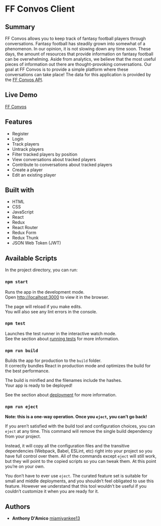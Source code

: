 # FF Convos Client

## Summary
FF Convos allows you to keep track of fantasy football players through conversations.
Fantasy football has steadily grown into somewhat of a phenomenon. In our opinion, it is
not slowing down any time soon. These days, the amount of resources that provide information
on fantasy football can be overwhelming. Aside from analytics, we believe that the most 
useful pieces of information out there are thought-provoking conversations. Our goal at FF 
Convos is to provide a simple platform where these conversations can take place!
The data for this application is provided by the [FF Convos API](https://github.com/miamiyankee13/ff-convos-api).

## Live Demo
[FF Convos](https://ff-convos-client.herokuapp.com/)

## Features
* Register
* Login
* Track players
* Untrack players
* Filter tracked players by position
* View conversations about tracked players
* Contribute to conversations about tracked players
* Create a player
* Edit an existing player

## Built with
* HTML
* CSS
* JavaScript
* React
* Redux
* React Router
* Redux Form
* Redux Thunk
* JSON Web Token (JWT)

## Available Scripts

In the project directory, you can run:

### `npm start`

Runs the app in the development mode.<br>
Open [http://localhost:3000](http://localhost:3000) to view it in the browser.

The page will reload if you make edits.<br>
You will also see any lint errors in the console.

### `npm test`

Launches the test runner in the interactive watch mode.<br>
See the section about [running tests](https://facebook.github.io/create-react-app/docs/running-tests) for more information.

### `npm run build`

Builds the app for production to the `build` folder.<br>
It correctly bundles React in production mode and optimizes the build for the best performance.

The build is minified and the filenames include the hashes.<br>
Your app is ready to be deployed!

See the section about [deployment](https://facebook.github.io/create-react-app/docs/deployment) for more information.

### `npm run eject`

**Note: this is a one-way operation. Once you `eject`, you can’t go back!**

If you aren’t satisfied with the build tool and configuration choices, you can `eject` at any time. This command will remove the single build dependency from your project.

Instead, it will copy all the configuration files and the transitive dependencies (Webpack, Babel, ESLint, etc) right into your project so you have full control over them. All of the commands except `eject` will still work, but they will point to the copied scripts so you can tweak them. At this point you’re on your own.

You don’t have to ever use `eject`. The curated feature set is suitable for small and middle deployments, and you shouldn’t feel obligated to use this feature. However we understand that this tool wouldn’t be useful if you couldn’t customize it when you are ready for it.

## Authors
* **Anthony D'Amico** [miamiyankee13](https://github.com/miamiyankee13)